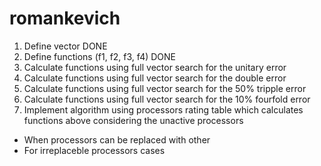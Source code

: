 # romankevich
1. Define vector DONE
2. Define functions (f1, f2, f3, f4) DONE
3. Calculate functions using full vector search for the unitary error
4. Calculate functions using full vector search for the double error
5. Calculate functions using full vector search for the 50% tripple error
6. Calculate functions using full vector search for the 10% fourfold error
7. Implement algorithm using processors rating table which calculates functions above considering the unactive processors
  - When processors can be replaced with other
  - For irreplaceble processors cases